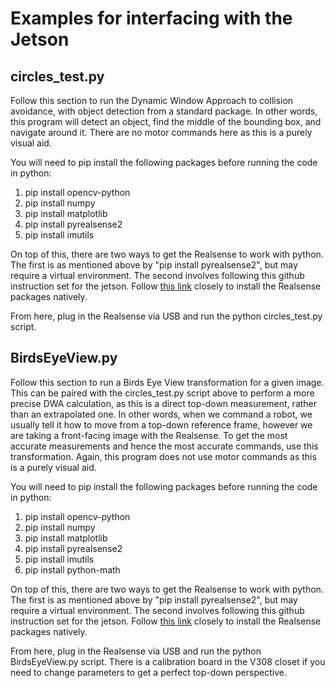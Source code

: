 # Examples for interfacing with the Jetson 

## circles_test.py
Follow this section to run the Dynamic Window Approach to collision avoidance, with object detection from a standard package. In other words, this program will detect an object, find the middle of the bounding box, and navigate around it. There are no motor commands here as this is a purely visual aid.

You will need to pip install the following packages before running the code in python:
1. pip install opencv-python
2. pip install numpy
3. pip install matplotlib
4. pip install pyrealsense2
5. pip install imutils

On top of this, there are two ways to get the Realsense to work with python. The first is as mentioned above by "pip install pyrealsense2", but may require a virtual environment. The second involves following this github instruction set for the jetson. Follow [this link](https://dev.intelrealsense.com/docs/nvidia-jetson-tx2-installation) closely to install the Realsense packages natively.

From here, plug in the Realsense via USB and run the python circles_test.py script.

## BirdsEyeView.py
Follow this section to run a Birds Eye View transformation for a given image. This can be paired with the circles_test.py script above to perform a more precise DWA calculation, as this is a direct top-down measurement, rather than an extrapolated one. In other words, when we command a robot, we usually tell it how to move from a top-down reference frame, however we are taking a front-facing image with the Realsense. To get the most accurate measurements and hence the most accurate commands, use this transformation. Again, this program does not use motor commands as this is a purely visual aid.

You will need to pip install the following packages before running the code in python:
1. pip install opencv-python
2. pip install numpy
3. pip install matplotlib
4. pip install pyrealsense2
5. pip install imutils
6. pip install python-math

On top of this, there are two ways to get the Realsense to work with python. The first is as mentioned above by "pip install pyrealsense2", but may require a virtual environment. The second involves following this github instruction set for the jetson. Follow [this link](https://dev.intelrealsense.com/docs/nvidia-jetson-tx2-installation) closely to install the Realsense packages natively.

From here, plug in the Realsense via USB and run the python BirdsEyeView.py script. There is a calibration board in the V308 closet if you need to change parameters to get a perfect top-down perspective.
